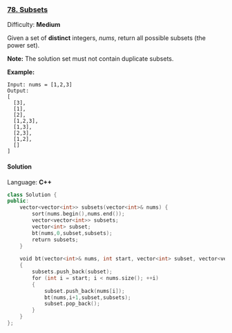 ### [78\. Subsets](https://leetcode.com/problems/subsets/)

Difficulty: **Medium**


Given a set of **distinct** integers, _nums_, return all possible subsets (the power set).

**Note:** The solution set must not contain duplicate subsets.

**Example:**

```
Input: nums = [1,2,3]
Output:
[
  [3],
  [1],
  [2],
  [1,2,3],
  [1,3],
  [2,3],
  [1,2],
  []
]
```


#### Solution

Language: **C++**

```c++
class Solution {
public:
    vector<vector<int>> subsets(vector<int>& nums) {
        sort(nums.begin(),nums.end());
        vector<vector<int>> subsets;
        vector<int> subset;
        bt(nums,0,subset,subsets);
        return subsets;
    }
    
    void bt(vector<int>& nums, int start, vector<int> subset, vector<vector<int>>& subsets)
    {
        subsets.push_back(subset);
        for (int i = start; i < nums.size(); ++i)
        {
            subset.push_back(nums[i]);
            bt(nums,i+1,subset,subsets);
            subset.pop_back();
        }
    }
};
```
